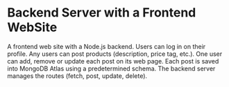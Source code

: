 # Backend Server with a Frontend WebSite


A frontend web site with a Node.js backend.  Users can log in on their profile. Any users can post products (description, price tag, etc.). One user can add, remove or update each post on its web page. Each post is saved into MongoDB Atlas using a predetermined schema. The backend server manages the routes (fetch, post, update, delete).

